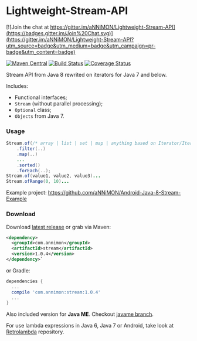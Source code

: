 Lightweight-Stream-API
======================

[![Join the chat at https://gitter.im/aNNiMON/Lightweight-Stream-API](https://badges.gitter.im/Join%20Chat.svg)](https://gitter.im/aNNiMON/Lightweight-Stream-API?utm_source=badge&utm_medium=badge&utm_campaign=pr-badge&utm_content=badge)

[![Maven Central](https://maven-badges.herokuapp.com/maven-central/com.annimon/stream/badge.svg?style=flat)](https://maven-badges.herokuapp.com/maven-central/com.annimon/stream)
[![Build Status](https://travis-ci.org/aNNiMON/Lightweight-Stream-API.svg?branch=master)](https://travis-ci.org/aNNiMON/Lightweight-Stream-API)
[![Coverage Status](https://coveralls.io/repos/aNNiMON/Lightweight-Stream-API/badge.svg?branch=master&service=github)](https://coveralls.io/github/aNNiMON/Lightweight-Stream-API?branch=master)

Stream API from Java 8 rewrited on iterators for Java 7 and below.

Includes:
 + Functional interfaces;
 + `Stream` (without parallel processing);
 + `Optional` class;
 + `Objects` from Java 7.

### Usage

```java
Stream.of(/* array | list | set | map | anything based on Iterator/Iterable interface */)
    .filter(..)
    .map(..)
    ...
    .sorted()
    .forEach(..);
Stream.of(value1, value2, value3)...
Stream.ofRange(0, 10)...
```
Example project: https://github.com/aNNiMON/Android-Java-8-Stream-Example

### Download

Download [latest release](https://github.com/aNNiMON/Lightweight-Stream-API/releases) or grab via Maven:
```xml
<dependency>
  <groupId>com.annimon</groupId>
  <artifactId>stream</artifactId>
  <version>1.0.4</version>
</dependency>`
```
or Gradle:
```groovy
dependencies {
  ...
  compile 'com.annimon:stream:1.0.4'
  ...
}
```


Also included version for **Java ME**. Checkout [javame branch](https://github.com/aNNiMON/Lightweight-Stream-API/tree/javame).

For use lambda expressions in Java 6, Java 7 or Android, take look at [Retrolambda](https://github.com/orfjackal/retrolambda) repository.
